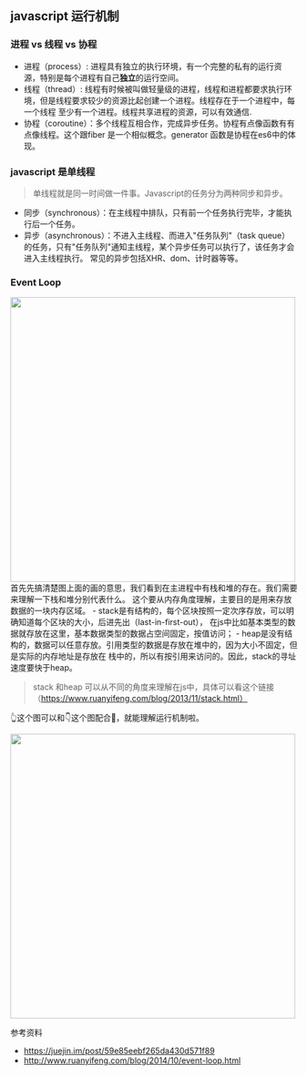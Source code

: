 ## javascript 运行机制
### 进程 vs 线程 vs 协程
- 进程（process）: 进程具有独立的执行环境，有一个完整的私有的运行资源，特别是每个进程有自己**独立**的运行空间。
- 线程（thread）: 线程有时候被叫做轻量级的进程，线程和进程都要求执行环境，但是线程要求较少的资源比起创建一个进程。线程存在于一个进程中，每一个线程
至少有一个进程。线程共享进程的资源，可以有效通信.
- 协程（coroutine）：多个线程互相合作，完成异步任务。协程有点像函数有有点像线程。这个跟fiber 是一个相似概念。generator 函数是协程在es6中的体现。
### javascript 是单线程
> 单线程就是同一时间做一件事。Javascript的任务分为两种同步和异步。
- 同步（synchronous）：在主线程中排队，只有前一个任务执行完毕，才能执行后一个任务。
- 异步（asynchronous）：不进入主线程、而进入"任务队列"（task queue）的任务，只有"任务队列"通知主线程，某个异步任务可以执行了，该任务才会进入主线程执行。
  常见的异步包括XHR、dom、计时器等等。
### Event Loop
<img src="https://github.com/chenqing2016/learn-javascript/blob/master/src/eventLoop/img/eventNoop2.png" width="500" align="center"/>
  首先先搞清楚图上面的画的意思，我们看到在主进程中有栈和堆的存在。我们需要来理解一下栈和堆分别代表什么。
这个要从内存角度理解，主要目的是用来存放数据的一块内存区域。
- stack是有结构的，每个区块按照一定次序存放，可以明确知道每个区块的大小，后进先出（last-in-first-out），
在js中比如基本类型的数据就存放在这里，基本数据类型的数据占空间固定，按值访问；
- heap是没有结构的，数据可以任意存放。引用类型的数据是存放在堆中的，因为大小不固定，但是实际的内存地址是存放在
栈中的，所以有按引用来访问的。因此，stack的寻址速度要快于heap。

> stack 和heap 可以从不同的角度来理解在js中，具体可以看这个链接（https://www.ruanyifeng.com/blog/2013/11/stack.html）

👆这个图可以和👇这个图配合👀，就能理解运行机制啦。

<img src="https://github.com/chenqing2016/learn-javascript/blob/master/src/eventLoop/img/eventNoop1.png" width="500" align="center"/>


参考资料

- https://juejin.im/post/59e85eebf265da430d571f89
- http://www.ruanyifeng.com/blog/2014/10/event-loop.html